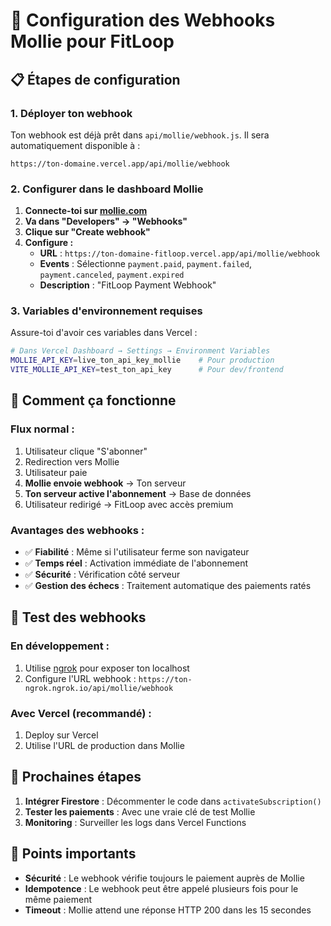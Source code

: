 # 🔗 Configuration des Webhooks Mollie pour FitLoop

## 📋 Étapes de configuration

### 1. **Déployer ton webhook**

Ton webhook est déjà prêt dans `api/mollie/webhook.js`. Il sera automatiquement disponible à :

```
https://ton-domaine.vercel.app/api/mollie/webhook
```

### 2. **Configurer dans le dashboard Mollie**

1. **Connecte-toi sur [mollie.com](https://mollie.com)**
2. **Va dans "Developers" → "Webhooks"**
3. **Clique sur "Create webhook"**
4. **Configure :**
   - **URL** : `https://ton-domaine-fitloop.vercel.app/api/mollie/webhook`
   - **Events** : Sélectionne `payment.paid`, `payment.failed`, `payment.canceled`, `payment.expired`
   - **Description** : "FitLoop Payment Webhook"

### 3. **Variables d'environnement requises**

Assure-toi d'avoir ces variables dans Vercel :

```bash
# Dans Vercel Dashboard → Settings → Environment Variables
MOLLIE_API_KEY=live_ton_api_key_mollie    # Pour production
VITE_MOLLIE_API_KEY=test_ton_api_key      # Pour dev/frontend
```

## 🔄 Comment ça fonctionne

### **Flux normal :**

1. Utilisateur clique "S'abonner"
2. Redirection vers Mollie
3. Utilisateur paie
4. **Mollie envoie webhook** → Ton serveur
5. **Ton serveur active l'abonnement** → Base de données
6. Utilisateur redirigé → FitLoop avec accès premium

### **Avantages des webhooks :**

- ✅ **Fiabilité** : Même si l'utilisateur ferme son navigateur
- ✅ **Temps réel** : Activation immédiate de l'abonnement
- ✅ **Sécurité** : Vérification côté serveur
- ✅ **Gestion des échecs** : Traitement automatique des paiements ratés

## 🧪 Test des webhooks

### **En développement :**

1. Utilise [ngrok](https://ngrok.com) pour exposer ton localhost
2. Configure l'URL webhook : `https://ton-ngrok.ngrok.io/api/mollie/webhook`

### **Avec Vercel (recommandé) :**

1. Deploy sur Vercel
2. Utilise l'URL de production dans Mollie

## 🎯 Prochaines étapes

1. **Intégrer Firestore** : Décommenter le code dans `activateSubscription()`
2. **Tester les paiements** : Avec une vraie clé de test Mollie
3. **Monitoring** : Surveiller les logs dans Vercel Functions

## 🚨 Points importants

- **Sécurité** : Le webhook vérifie toujours le paiement auprès de Mollie
- **Idempotence** : Le webhook peut être appelé plusieurs fois pour le même paiement
- **Timeout** : Mollie attend une réponse HTTP 200 dans les 15 secondes
